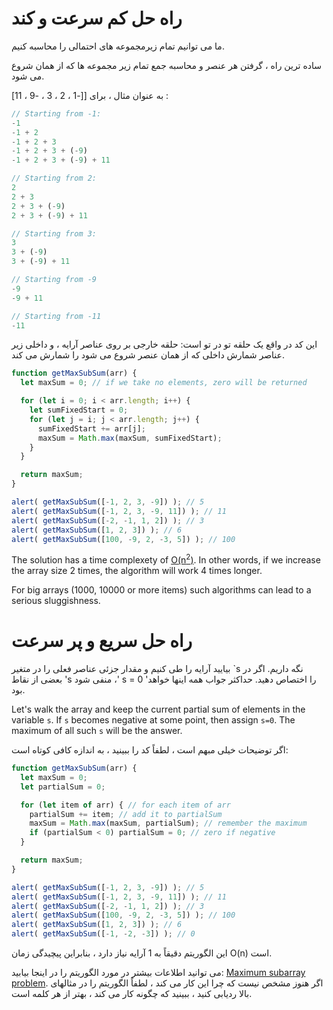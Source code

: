 # راه حل کم سرعت و کند

ما می توانیم تمام زیرمجموعه های احتمالی را محاسبه کنیم.

ساده ترین راه ، گرفتن هر عنصر و محاسبه جمع تمام زیر مجموعه ها که از همان شروع می شود.

به عنوان مثال ، برای [[-1 ، 2 ، 3 ، -9 ، 11] :

```js no-beautify
// Starting from -1:
-1
-1 + 2
-1 + 2 + 3
-1 + 2 + 3 + (-9)
-1 + 2 + 3 + (-9) + 11

// Starting from 2:
2
2 + 3
2 + 3 + (-9)
2 + 3 + (-9) + 11

// Starting from 3:
3
3 + (-9)
3 + (-9) + 11

// Starting from -9
-9
-9 + 11

// Starting from -11
-11
```

این کد در واقع یک حلقه تو در تو است: حلقه خارجی بر روی عناصر آرایه ، و داخلی زیر عناصر شمارش داخلی که از همان عنصر شروع می شود را شمارش می کند.

```js run
function getMaxSubSum(arr) {
  let maxSum = 0; // if we take no elements, zero will be returned

  for (let i = 0; i < arr.length; i++) {
    let sumFixedStart = 0;
    for (let j = i; j < arr.length; j++) {
      sumFixedStart += arr[j];
      maxSum = Math.max(maxSum, sumFixedStart);
    }
  }

  return maxSum;
}

alert( getMaxSubSum([-1, 2, 3, -9]) ); // 5
alert( getMaxSubSum([-1, 2, 3, -9, 11]) ); // 11
alert( getMaxSubSum([-2, -1, 1, 2]) ); // 3
alert( getMaxSubSum([1, 2, 3]) ); // 6
alert( getMaxSubSum([100, -9, 2, -3, 5]) ); // 100
```

The solution has a time complexety of [O(n<sup>2</sup>)](https://en.wikipedia.org/wiki/Big_O_notation). In other words, if we increase the array size 2 times, the algorithm will work 4 times longer.

For big arrays (1000, 10000 or more items) such algorithms can lead to a serious sluggishness.

# راه حل سریع و پر سرعت

بیایید آرایه را طی کنیم و مقدار جزئی عناصر فعلی را در متغیر `s نگه داریم. اگر در بعضی از نقاط 's منفی شود ،' s = 0 'را اختصاص دهید. حداکثر جواب همه اینها خواهد بود.

Let's walk the array and keep the current partial sum of elements in the variable `s`. If `s` becomes negative at some point, then assign `s=0`. The maximum of all such `s` will be the answer.

اگر توضیحات خیلی مبهم است ، لطفاً کد را ببینید ، به اندازه کافی کوتاه است:

```js run
function getMaxSubSum(arr) {
  let maxSum = 0;
  let partialSum = 0;

  for (let item of arr) { // for each item of arr
    partialSum += item; // add it to partialSum
    maxSum = Math.max(maxSum, partialSum); // remember the maximum
    if (partialSum < 0) partialSum = 0; // zero if negative
  }

  return maxSum;
}

alert( getMaxSubSum([-1, 2, 3, -9]) ); // 5
alert( getMaxSubSum([-1, 2, 3, -9, 11]) ); // 11
alert( getMaxSubSum([-2, -1, 1, 2]) ); // 3
alert( getMaxSubSum([100, -9, 2, -3, 5]) ); // 100
alert( getMaxSubSum([1, 2, 3]) ); // 6
alert( getMaxSubSum([-1, -2, -3]) ); // 0
```

این الگوریتم دقیقاً به 1 آرایه نیاز دارد ، بنابراین پیچیدگی زمان O(n) است.

می توانید اطلاعات بیشتر در مورد الگوریتم را در اینجا بیابید: [Maximum subarray problem](http://en.wikipedia.org/wiki/Maximum_subarray_problem). اگر هنوز مشخص نیست که چرا این کار می کند ، لطفاً الگوریتم را در مثالهای بالا ردیابی کنید ، ببینید که چگونه کار می کند ، بهتر از هر کلمه است.
